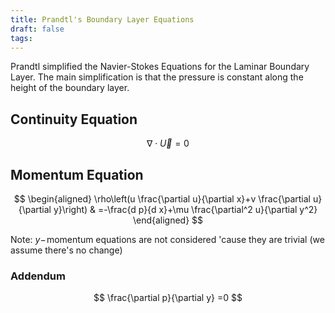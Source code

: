 ```yaml
---
title: Prandtl's Boundary Layer Equations
draft: false
tags:
---
```

  

Prandtl simplified the Navier-Stokes Equations for the Laminar Boundary Layer. The main simplification is that the pressure is constant along the height of the boundary layer. 

## Continuity Equation

$$
\nabla\cdot \vec U=0
$$

## Momentum Equation

$$
\begin{aligned}
\rho\left(u \frac{\partial u}{\partial x}+v \frac{\partial u}{\partial y}\right) & =-\frac{d p}{d x}+\mu \frac{\partial^2 u}{\partial y^2}
\end{aligned}
$$

Note: $y-$ momentum equations are not considered 'cause they are trivial (we assume there's no change)
### Addendum

$$
\frac{\partial p}{\partial y} =0
$$



